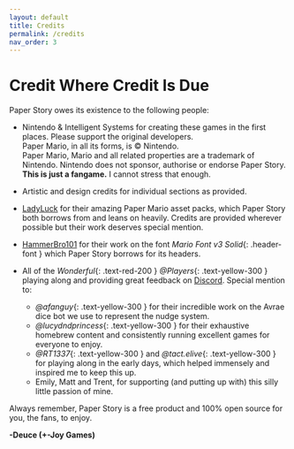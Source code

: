 ```yaml
---
layout: default
title: Credits
permalink: /credits
nav_order: 3
---
```


# Credit Where Credit Is Due

Paper Story owes its existence to the following people:

- Nintendo & Intelligent Systems for creating these games in the first places. Please support the original developers.  
Paper Mario, in all its forms, is © Nintendo.  
Paper Mario, Mario and all related properties are a trademark of Nintendo. Nintendo does not sponsor, authorise or endorse Paper Story.  
**This is just a fangame.** I cannot stress that enough.

- Artistic and design credits for individual sections as provided.

- [LadyLuck](https://ladyluck.itch.io/) for their amazing Paper Mario asset packs, which Paper Story both borrows from and leans on heavily. Credits are provided wherever possible but their work deserves special mention.

- [HammerBro101](https://www.deviantart.com/hammerbro101) for their work on the font *Mario Font v3 Solid*{: .header-font } which Paper Story borrows for its headers.

- All of the *Wonderful*{: .text-red-200 } *@Players*{: .text-yellow-300 } playing along and providing great feedback on [Discord](https://discord.gg/AUQJmKH5pf). Special mention to:
    - *@afanguy*{: .text-yellow-300 } for their incredible work on the Avrae dice bot we use to represent the nudge system.
    - *@lucydndprincess*{: .text-yellow-300 } for their exhaustive homebrew content and consistently running excellent games for everyone to enjoy.
    - *@RT1337*{: .text-yellow-300 } and *@tact.elive*{: .text-yellow-300 } for playing along in the early days, which helped immensely and inspired me to keep this up.
    - Emily, Matt and Trent, for supporting (and putting up with) this silly little passion of mine.

Always remember, Paper Story is a free product and 100% open source for you, 
the fans, to enjoy.

**-Deuce (+-Joy Games)**
